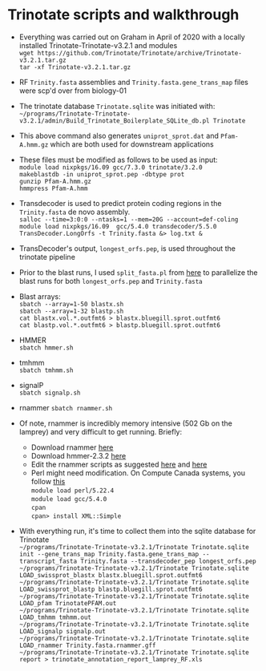 # Trinotate scripts and walkthrough
- Everything was carried out on Graham in April of 2020 with a locally installed Trinotate-Trinotate-v3.2.1 and modules <br/>
`wget https://github.com/Trinotate/Trinotate/archive/Trinotate-v3.2.1.tar.gz` <br/>
`tar -xf Trinotate-v3.2.1.tar.gz`<br/>

- RF `Trinity.fasta` assemblies and `Trinity.fasta.gene_trans_map` files were scp'd over from biology-01 <br/>
- The trinotate database `Trinotate.sqlite` was initiated with: <br/>
`~/programs/Trinotate-Trinotate-v3.2.1/admin/Build_Trinotate_Boilerplate_SQLite_db.pl Trinotate` <br/>
- This above command also generates `uniprot_sprot.dat` and `Pfam-A.hmm.gz` which are both used for downstream applications <br/>
- These files must be modified as follows to be used as input:<br/>
`module load nixpkgs/16.09 gcc/7.3.0 trinotate/3.2.0`<br/>
`makeblastdb -in uniprot_sprot.pep -dbtype prot`<br/>
`gunzip Pfam-A.hmm.gz`<br/>
`hmmpress Pfam-A.hmm`<br/>

- Transdecoder is used to predict protein coding regions in the `Trinity.fasta` de novo assembly.  
`salloc --time=3:0:0 --ntasks=1 --mem=20G --account=def-coling`
`module load nixpkgs/16.09  gcc/5.4.0 transdecoder/5.5.0` <br/>
`TransDecoder.LongOrfs -t Trinity.fasta &> log.txt &` <br/>

- TransDecoder's output, `longest_orfs.pep`, is used throughout the trinotate pipeline <br/>
- Prior to the blast runs, I used `split_fasta.pl` from [here](https://github.com/gmarnellos/Trinotate_example_supplement/blob/master/split_fasta.pl) to parallelize the blast runs for both `longest_orfs.pep` and `Trinity.fasta`

- Blast arrays: <br/>
`sbatch --array=1-50 blastx.sh`<br/>
`sbatch --array=1-32 blastp.sh`<br/>
`cat blastx.vol.*.outfmt6 > blastx.bluegill.sprot.outfmt6`<br/>
`cat blastp.vol.*.outfmt6 > blastp.bluegill.sprot.outfmt6`<br/>

- HMMER <br/>
`sbatch hmmer.sh`<br/>

- tmhmm <br/>
`sbatch tmhmm.sh` <br/>

- signalP <br/>
`sbatch signalp.sh` <br/>

- rnammer
`sbatch rnammer.sh`
- Of note, rnammer is incredibly memory intensive (502 Gb on the lamprey) and very difficult to get running.  Briefly: <br/>
  - Download rnammer [here](https://services.healthtech.dtu.dk/service.php?RNAmmer-1.2)
  - Download hmmer-2.3.2 [here](http://hmmer.org/download.html)
  - Edit the rnammer scripts as suggested [here](https://github.com/Trinotate/Trinotate.github.io/wiki/Software-installation-and-data-required) and [here](https://blog.karinlag.no/2013/10/rnammer-install/)
  - Perl might need modification.  On Compute Canada systems, you follow [this](https://docs.computecanada.ca/wiki/Perl) <br/>
  `module load perl/5.22.4`<br/>
  `module load gcc/5.4.0`<br/>
  `cpan`<br/>
  `cpan> install XML::Simple`<br/>

- With everything run, it's time to collect them into the sqlite database for Trinotate<br/>
`~/programs/Trinotate-Trinotate-v3.2.1/Trinotate Trinotate.sqlite init --gene_trans_map Trinity.fasta.gene_trans_map --transcript_fasta Trinity.fasta --transdecoder_pep longest_orfs.pep`<br/>
`~/programs/Trinotate-Trinotate-v3.2.1/Trinotate Trinotate.sqlite LOAD_swissprot_blastx blastx.bluegill.sprot.outfmt6`<br/>
`~/programs/Trinotate-Trinotate-v3.2.1/Trinotate Trinotate.sqlite LOAD_swissprot_blastp blastp.bluegill.sprot.outfmt6`<br/>
`~/programs/Trinotate-Trinotate-v3.2.1/Trinotate Trinotate.sqlite LOAD_pfam TrinotatePFAM.out`<br/>
`~/programs/Trinotate-Trinotate-v3.2.1/Trinotate Trinotate.sqlite LOAD_tmhmm tmhmm.out`<br/>
`~/programs/Trinotate-Trinotate-v3.2.1/Trinotate Trinotate.sqlite LOAD_signalp signalp.out`<br/>
`~/programs/Trinotate-Trinotate-v3.2.1/Trinotate Trinotate.sqlite LOAD_rnammer Trinity.fasta.rnammer.gff`<br/>
`~/programs/Trinotate-Trinotate-v3.2.1/Trinotate Trinotate.sqlite report > trinotate_annotation_report_lamprey_RF.xls`<br/>
